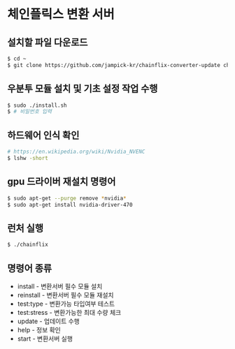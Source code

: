 # 체인플릭스 변환 서버

## 설치할 파일 다운로드
```sh
$ cd ~
$ git clone https://github.com/jampick-kr/chainflix-converter-update chainflix
```

## 우분투 모듈 설치 및 기초 설정 작업 수행
```sh
$ sudo ./install.sh
$ # 비밀번호 입력
```

## 하드웨어 인식 확인
```sh
# https://en.wikipedia.org/wiki/Nvidia_NVENC
$ lshw -short
```


## gpu 드라이버 재설치 명령어
```sh
$ sudo apt-get --purge remove *nvidia*
$ sudo apt-get install nvidia-driver-470
```

## 런처 실행
```sh
$ ./chainflix
```

## 명령어 종류
- install - 변환서버 필수 모듈 설치
- reinstall - 변환서버 필수 모듈 재설치
- test:type - 변환가능 타입여부 테스트
- test:stress - 변환가능한 최대 수량 체크
- update - 업데이트 수행
- help - 정보 확인
- start - 변환서버 실행